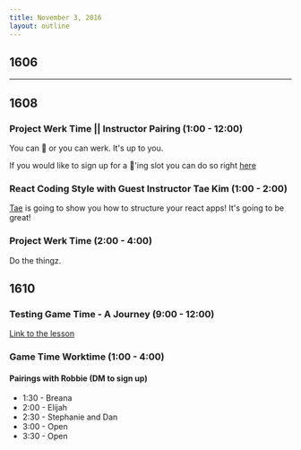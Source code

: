 ```yaml
---
title: November 3, 2016
layout: outline
---
```


## 1606

***

## 1608

### Project Werk Time || Instructor Pairing (1:00 - 12:00)

You can 🍐 or you can werk. It's up to you.

If you would like to sign up for a 🍐'ing slot you can do so right [here](https://public.etherpad-mozilla.org/p/instructor-pairing)

### React Coding Style with Guest Instructor Tae Kim (1:00 - 2:00)

[Tae](https://github.com/TaeKimJR) is going to show you how to structure your react apps! It's going to be great!

### Project Werk Time (2:00 - 4:00)

Do the thingz.

## 1610

### Testing Game Time - A Journey (9:00 - 12:00)

[Link to the lesson](https://github.com/turingschool-examples/gametime-testing-journey)

### Game Time Worktime (1:00 - 4:00)

#### Pairings with Robbie (DM to sign up)

* 1:30 - Breana
* 2:00 - Elijah
* 2:30 - Stephanie and Dan
* 3:00 - Open
* 3:30 - Open
